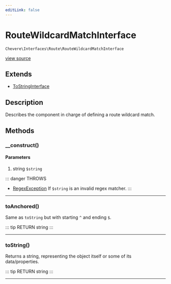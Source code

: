 ```yaml
---
editLink: false
---
```


# RouteWildcardMatchInterface

`Chevere\Interfaces\Route\RouteWildcardMatchInterface`

[view source](https://github.com/chevere/chevere/blob/master/src/Chevere/Interfaces/Route/RouteWildcardMatchInterface.php)

## Extends

- [ToStringInterface](../To/ToStringInterface.md)

## Description

Describes the component in charge of defining a route wildcard match.

## Methods

### __construct()

#### Parameters

1. string `$string`

::: danger THROWS
- [RegexException](../../Exceptions/Regex/RegexException.md) If `$string` is an invalid regex matcher.
:::

---

### toAnchored()

Same as `toString` but with starting `^` and ending `$`.

::: tip RETURN
string
:::

---

### toString()

Returns a string, representing the object itself or some of its data/properties.

::: tip RETURN
string
:::

---
